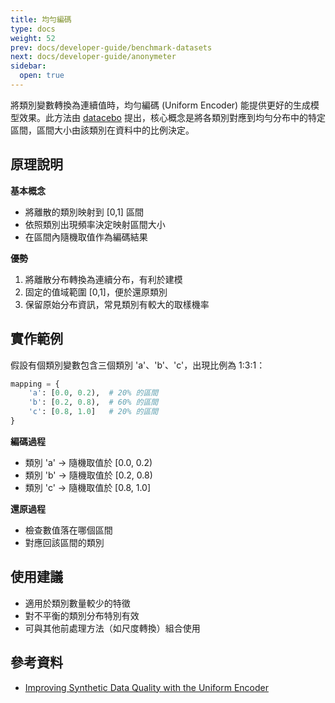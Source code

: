 ```yaml
---
title: 均勻編碼
type: docs
weight: 52
prev: docs/developer-guide/benchmark-datasets
next: docs/developer-guide/anonymeter
sidebar:
  open: true
---
```


將類別變數轉換為連續值時，均勻編碼 (Uniform Encoder) 能提供更好的生成模型效果。此方法由 [datacebo](https://datacebo.com/) 提出，核心概念是將各類別對應到均勻分布中的特定區間，區間大小由該類別在資料中的比例決定。

## 原理說明

**基本概念**

- 將離散的類別映射到 [0,1] 區間
- 依照類別出現頻率決定映射區間大小
- 在區間內隨機取值作為編碼結果

**優勢**

1. 將離散分布轉換為連續分布，有利於建模
2. 固定的值域範圍 [0,1]，便於還原類別
3. 保留原始分布資訊，常見類別有較大的取樣機率

## 實作範例

假設有個類別變數包含三個類別 'a'、'b'、'c'，出現比例為 1:3:1：

```python
mapping = {
    'a': [0.0, 0.2),  # 20% 的區間
    'b': [0.2, 0.8),  # 60% 的區間
    'c': [0.8, 1.0]   # 20% 的區間
}
```

**編碼過程**

- 類別 'a' → 隨機取值於 [0.0, 0.2)
- 類別 'b' → 隨機取值於 [0.2, 0.8)
- 類別 'c' → 隨機取值於 [0.8, 1.0]

**還原過程**

- 檢查數值落在哪個區間
- 對應回該區間的類別

## 使用建議

- 適用於類別數量較少的特徵
- 對不平衡的類別分布特別有效
- 可與其他前處理方法（如尺度轉換）組合使用

## 參考資料

- [Improving Synthetic Data Quality with the Uniform Encoder](https://datacebo.com/blog/improvement-uniform-encoder/)